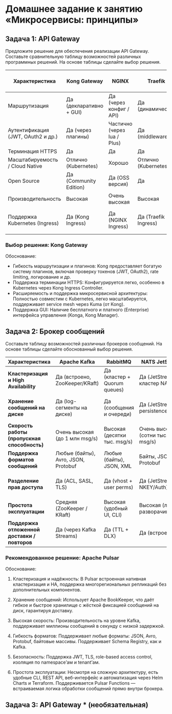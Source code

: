 
# Домашнее задание к занятию «Микросервисы: принципы»

## Задача 1: API Gateway 

Предложите решение для обеспечения реализации API Gateway. Составьте сравнительную таблицу возможностей различных программных решений. На основе таблицы сделайте выбор решения.

| Характеристика                     | Kong Gateway                  | NGINX                          | Traefik               | Yandex API Gateway          |
|------------------------------------|-------------------------------|--------------------------------|-----------------------|-----------------------------|
| Маршрутизация                      | Да (декларативно + GUI)       | Да (через конфиг / API)        | Да (динамически)      | Да (конфиг yaml + GUI)      |
| Аутентификация (JWT, OAuth2 и др.) | Да (через плагины)            | Частично (через lua / Plus)    | Да (middleware)       | Да                          |
| Терминация HTTPS                   | Да                            | Да                             | Да                    | Да                          |
| Масштабируемость / Cloud Native    | Отлично (Kubernetes)          | Хорошо                         | Отлично (Kubernetes) | Отлично                     |
| Open Source                        | Да (Community Edition)        | Да (OSS версия)                | Да                    | Нет                         |
| Производительность                 | Высокая                       | Очень высокая                  | Высокая              | Высокая                     |
| Поддержка Kubernetes (Ingress)     | Да (Kong Ingress)             | Да (NGINX Ingress)             | Да (Traefik Ingress) | Частично (с Yandex ALB)     |

### Выбор решения: Kong Gateway

Обоснование:

- Гибкость маршрутизации и плагинов: Kong предоставляет богатую систему плагинов, включая проверку токенов (JWT, OAuth2), rate limiting, логирование и др.
- Поддержка терминации HTTPS: Конфигурируется легко, особенно в Kubernetes через Kong Ingress Controller.
- Расширяемость и поддержка микросервисной архитектуры: Полностью совместим с Kubernetes, легко масштабируется, поддерживает service mesh через Kuma (от Kong).
- Поддержка GUI: Наличие бесплатного и платного (Enterprise) интерфейса управления (Konga, Kong Manager).

## Задача 2: Брокер сообщений

Составьте таблицу возможностей различных брокеров сообщений. На основе таблицы сделайте обоснованный выбор решения.

| Характеристика               | Apache Kafka                     | RabbitMQ                        | NATS JetStream                 | Apache Pulsar                   | Redis Streams                  |
|------------------------------|----------------------------------|---------------------------------|--------------------------------|---------------------------------|--------------------------------|
| **Кластеризация и High Availability** | Да (встроено, ZooKeeper/KRaft) | Да (кластер + Quorum queues)    | Да (JetStream + кластер NATS)  | Да (встроено + BookKeeper)      | Да (Redis Cluster)             |
| **Хранение сообщений на диске**       | Да (log-сегменты на диске)      | Да (сообщения и очереди)        | Да (JetStream persistence)     | Да (BookKeeper сегменты)        | Да (но неэффективно при больших объёмах) |
| **Скорость работы (пропускная способность)** | Очень высокая (до 1 млн msg/s) | Высокая (десятки тыс. msg/s)    | Очень высокая (сотни тыс. msg/s) | Очень высокая (на уровне Kafka) | Средняя (в зависимости от сценария) |
| **Поддержка форматов сообщений**      | Любые (байты), Avro, JSON, Protobuf | Любые (байты), JSON, XML     | Байты, JSON, Protobuf          | Байты, Avro, JSON, Protobuf     | Простые строки / JSON          |
| **Разделение прав доступа**           | Да (ACL, SASL, TLS)             | Да (vhost + user perms)         | Да (JetStream + NKEY/Auth)     | Да (многоуровневая аутентификация, JWT) | Да (на уровне ключей/stream)   |
| **Простота эксплуатации**             | Средняя (ZooKeeper / KRaft)     | Высокая (удобный UI, CLI)       | Высокая (легко разворачивается) | Средняя (много компонентов)     | Высокая (если уже есть Redis)  |
| **Поддержка отложенной доставки / повторов** | Да (через Kafka Streams)    | Да (TTL + DLX)                  | Да (встроено)                  | Да (встроено)                 | Ограничено                     |

### Рекомендованное решение: Apache Pulsar

Обоснование:

1. Кластеризация и надёжность: В Pulsar встроенная нативная кластеризация и HA, поддержка многорегиональных репликаций без дополнительных компонентов.

2. Хранение сообщений: Использует Apache BookKeeper, что даёт гибкое и быстрое хранилище с жёсткой фиксацией сообщений на диск, гарантируя доставку.

3. Высокая скорость: Производительность на уровне Kafka, поддерживает миллионы сообщений в секунду с низкой задержкой.

4. Гибкость форматов: Поддерживает любые форматы: JSON, Avro, Protobuf, байтовые массивы. Поддерживает Schema Registry, как и Kafka.

5. Безопасность: Поддержка JWT, TLS, role-based access control, изоляция по namespace’ам и tenant’ам.

6. Простота эксплуатации: Несмотря на сложную архитектуру, есть удобные CLI, REST API, веб-интерфейс и автоматизация через Helm Charts и Terraform. Поддерживается Pulsar Functions — встраиваемая логика обработки сообщений прямо внутри брокера.

## Задача 3: API Gateway * (необязательная)

